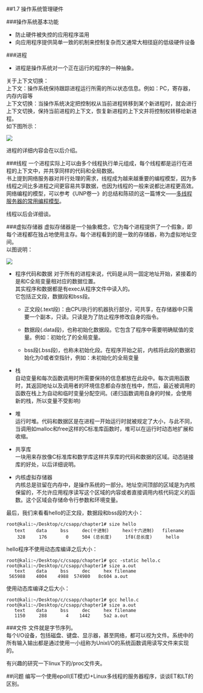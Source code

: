 ##1.7 操作系统管理硬件

###操作系统基本功能
- 防止硬件被失控的应用程序滥用
- 向应用程序提供简单一致的机制来控制复杂而又通常大相径庭的低级硬件设备

###进程
- 进程是操作系统对一个正在运行的程序的一种抽象。

关于上下文切换：   
上下文：操作系统保持跟踪进程运行所需的所以状态信息。例如：PC，寄存器，内存内容等    
上下文切换：当操作系统决定把控制权从当前进程转移到某个新进程时，就会进行上下文切换，保持当前进程的上下文，恢复新进程的上下文并将控制权转移给新进程。  
如下图所示：

 <img src="./image/1-7-1.png" >

进程的详细内容会在以后介绍。

###线程
一个进程实际上可以由多个线程执行单元组成，每个线程都是运行在进程的上下文中，并共享同样的代码和全局数据。  
书上提到网络服务器对并行处理的需求，线程成为越来越重要的编程模型，因为多线程之间比多进程之间更容易共享数据，也因为线程的一般来说都比进程更高效。      网络编程的模型，可以参考《UNP卷一》的总结和陈硕的这一篇博文——[多线程服务器的常用编程模型](http://blog.csdn.net/solstice/article/details/5307710)。  

线程以后会详细谈。  

###虚拟存储器
虚拟存储器是一个抽象概念，它为每个进程提供了一个假象，即每个进程都在独占地使用主存。每个进程看到的是一致的存储器，称为虚拟地址空间。  
以图说明：

 <img src="./image/1-7-2.png" >

- 程序代码和数据 
  对于所有的进程来说，代码是从同一固定地址开始，紧接着的是和C全局变量相对应的数据位置。  
  其实程序和数据都是有exec从程序文件中读入的。  
  它包括正文段，数据段和bss段。  
  - 正文段(.text段)：由CPU执行的机器执行部分，可共享，在存储器中只需要一个副本，只读。只读是为了防止程序修改自身的指令。 
 
  - 数据段(.data段)，也称初始化数据段。它包含了程序中需要明确赋值的变量。例如：初始化了的全局变量。  

  - bss段(.bss段)，也称未初始化段。在程序开始之前，内核将此段的数据初始化为0或者空指针，例如：未初始化的全局变量   
   
- 栈   
  自动变量和每次函数调用时所需要保持的信息都放在此段中。每次调用函数时，其返回地址以及调用者的环境信息都会存放在栈中，然后，最近被调用的函数在栈上为自动和临时变量分配空间。(递归函数调用自身的时候，会使用新的栈，所以变量不受影响)

- 堆  
  运行时堆。代码和数据区是在进程一开始运行时就被规定了大小，与此不同，当调用如malloc和free这样的C标准库函数时，堆可以在运行时动态地扩展和收缩。  

- 共享库  
  一块用来存放像C标准库和数学库这样共享库的代码和数据的区域。动态链接库的好处，以后详细说明。  

- 内核虚拟存储器  
  内核总是驻留在内存中，是操作系统的一部分。地址空间顶部的区域是为内核保留的，不允许应用程序读写这个区域的内容或者直接调用内核代码定义的函数。这个区域会存储命令行参数和环境变量。
   
最后，我们来看看hello的正文段，数据段和bss段的大小：

    root@kali:~/Desktop/c/csapp/chapter1# size hello
       text    data     bss     dec(十进制)     hex(十六进制)   filename
        328     176       0     504 (总长度)     1f8(总长度)     hello

hello程序不使用动态库编译之后大小：

    root@kali:~/Desktop/c/csapp/chapter1# gcc -static hello.c
    root@kali:~/Desktop/c/csapp/chapter1# size a.out
       text    data     bss     dec     hex filename
     565988    4004    4988  574980   8c604 a.out

使用动态库编译之后大小：

    root@kali:~/Desktop/c/csapp/chapter1# gcc hello.c
    root@kali:~/Desktop/c/csapp/chapter1# size a.out
       text    data     bss     dec     hex filename
       1150     288       4    1442     5a2 a.out

###文件
文件就是字节序列。  
每个I/O设备，包括磁盘、键盘、显示器，甚至网络，都可以视为文件。系统中的所有输入输出都是通过使用一小组称为UnixI/O的系统函数调用读写文件来实现的。

有兴趣的研究一下linux下的/proc文件夹。


##问题
编写一个使用epoll(ET模式)+Linux多线程的服务器程序，谈谈ET和LT的区别。